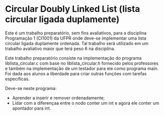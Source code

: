 # Circular Doubly Linked List (lista circular ligada duplamente)

Este é um trabalho preparatório, sem fins avaliativos, para a disciplina Programação 1 (CI1001) da UFPR onde deve-se implementar uma lista circular ligada duplamente ordenada. Tal trabalho será utilizado em um trabalho avaliativo maior que terá peso 6 na disciplina.

Este trabalho preparatório consiste na implementação do programa liblista_circular.c com base no liblista_circular.h fornecido pelos professores e também na implementação de um testador para ele como programa main.
Foi dada aos alunos a liberdade para criar outras funções com tarefas específicas.

Deve-se neste programa:
- Aprender a inserir e remover ordenadamente;
- Lidar com a diferençaa entre o nodo conter um int e agora ele conter
um apontador para int.
